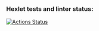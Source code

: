 ### Hexlet tests and linter status:
[![Actions Status](https://github.com/Emik82/qa-engineer-project-85/actions/workflows/hexlet-check.yml/badge.svg)](https://github.com/Emik82/qa-engineer-project-85/actions)